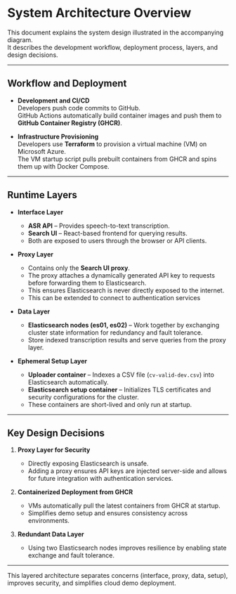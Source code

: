# System Architecture Overview

This document explains the system design illustrated in the accompanying diagram.  
It describes the development workflow, deployment process, layers, and design decisions.  

---

## Workflow and Deployment

- **Development and CI/CD**  
  Developers push code commits to GitHub.  
  GitHub Actions automatically build container images and push them to **GitHub Container Registry (GHCR)**.  

- **Infrastructure Provisioning**  
  Developers use **Terraform** to provision a virtual machine (VM) on Microsoft Azure.  
  The VM startup script pulls prebuilt containers from GHCR and spins them up with Docker Compose.  

---

## Runtime Layers

- **Interface Layer**  
  - **ASR API** – Provides speech-to-text transcription.  
  - **Search UI** – React-based frontend for querying results.  
  - Both are exposed to users through the browser or API clients.  

- **Proxy Layer**  
  - Contains only the **Search UI proxy**.  
  - The proxy attaches a dynamically generated API key to requests before forwarding them to Elasticsearch.  
  - This ensures Elasticsearch is never directly exposed to the internet.
  - This can be extended to connect to authentication services

- **Data Layer**  
  - **Elasticsearch nodes (es01, es02)** – Work together by exchanging cluster state information for redundancy and fault tolerance.  
  - Store indexed transcription results and serve queries from the proxy layer.  

- **Ephemeral Setup Layer**  
  - **Uploader container** – Indexes a CSV file (`cv-valid-dev.csv`) into Elasticsearch automatically.  
  - **Elasticsearch setup container** – Initializes TLS certificates and security configurations for the cluster.  
  - These containers are short-lived and only run at startup.  

---

## Key Design Decisions

1. **Proxy Layer for Security**  
   - Directly exposing Elasticsearch is unsafe.  
   - Adding a proxy ensures API keys are injected server-side and allows for future integration with authentication services.  

2. **Containerized Deployment from GHCR**  
   - VMs automatically pull the latest containers from GHCR at startup.  
   - Simplifies demo setup and ensures consistency across environments.  

3. **Redundant Data Layer**  
   - Using two Elasticsearch nodes improves resilience by enabling state exchange and fault tolerance.  

---

This layered architecture separates concerns (interface, proxy, data, setup), improves security, and simplifies cloud demo deployment.

